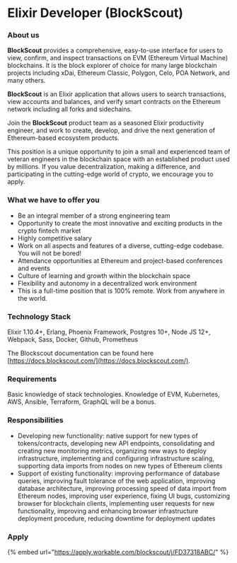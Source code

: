# Elixir Developer \(BlockScout\)



### About us

**BlockScout** provides a comprehensive, easy-to-use interface for users to view, confirm, and inspect transactions on EVM \(Ethereum Virtual Machine\) blockchains. It is the block explorer of choice for many large blockchain projects including xDai, Ethereum Classic, Polygon, Celo, POA Network, and many others.

**BlockScout** is an Elixir application that allows users to search transactions, view accounts and balances, and verify smart contracts on the Ethereum network including all forks and sidechains.

Join the **BlockScout** product team as a seasoned Elixir productivity engineer, and work to create, develop, and drive the next generation of Ethereum-based ecosystem products.

This position is a unique opportunity to join a small and experienced team of veteran engineers in the blockchain space with an established product used by millions. If you value decentralization, making a difference, and participating in the cutting-edge world of crypto, we encourage you to apply.

### What we have to offer you

* Be an integral member of a strong engineering team
* Opportunity to create the most innovative and exciting products in the crypto fintech market
* Highly competitive salary
* Work on all aspects and features of a diverse, cutting-edge codebase. You will not be bored!
* Attendance opportunities at Ethereum and project-based conferences and events
* Culture of learning and growth within the blockchain space
* Flexibility and autonomy in a decentralized work environment
* This is a full-time position that is 100% remote. Work from anywhere in the world.

### Technology Stack

Elixir 1.10.4+, Erlang, Phoenix Framework, Postgres 10+, Node JS 12+, Webpack, Sass, Docker, Github, Prometheus

The Blockscout documentation can be found here [https://docs.blockscout.com/](https://docs.blockscout.com/).

### Requirements

Basic knowledge of stack technologies. Knowledge of EVM, Kubernetes, AWS, Ansible, Terraform, GraphQL will be a bonus.

### Responsibilities

* Developing new functionality: native support for new types of tokens/contracts, developing new API endpoints, consolidating and creating new monitoring metrics, organizing new ways to deploy infrastructure, implementing and configuring infrastructure scaling, supporting data imports from nodes on new types of Ethereum clients
* Support of existing functionality: improving performance of database queries, improving fault tolerance of the web application, improving database architecture, improving processing speed of data import from Ethereum nodes, improving user experience, fixing UI bugs, customizing browser for blockchain clients, implementing user requests for new functionality, improving and enhancing browser infrastructure deployment procedure, reducing downtime for deployment updates

### Apply 

{% embed url="https://apply.workable.com/blockscout/j/FD37318ABC/" %}





